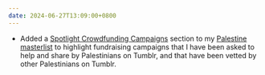 ```yaml
---
date: 2024-06-27T13:09:00+0800
---
```


* Added a [Spotlight Crowdfunding Campaigns](/articles/palestine-masterlist/#spotlight-crowdfunding-campaigns) section to my [Palestine masterlist](/articles/palestine-masterlist) to highlight fundraising campaigns that I have been asked to help and share by Palestinians on Tumblr, and that have been vetted by other Palestinians on Tumblr.